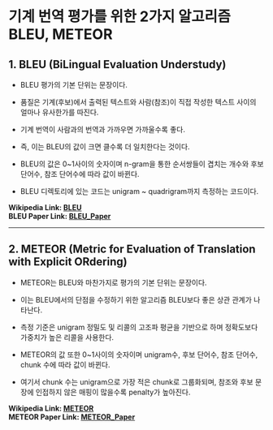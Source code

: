 # 기계 번역 평가를 위한 2가지 알고리즘 BLEU, METEOR
## 1. BLEU (BiLingual Evaluation Understudy)

* BLEU 평가의 기본 단위는 문장이다.  
  
* 품질은 기계(후보)에서 출력된 텍스트와 사람(참조)이 직접 작성한 텍스트 사이의 얼마나 유사한가를 따진다.  
  
* 기계 번역이 사람과의 번역과 가까우면 가까울수록 좋다.  
  
* 즉, 이는 BLEU의 값이 크면 클수록 더 일치한다는 것이다.
    
* BLEU의 값은 0~1사이의 숫자이며 n-gram을 통한 순서쌍들이 겹치는 개수와 후보 단어수, 참조 단어수에 따라 값이 바뀐다.
    
* BLEU 디렉토리에 있는 코드는 unigram ~ quadrigram까지 측정하는 코드이다.  

**Wikipedia Link: [BLEU](https://en.wikipedia.org/wiki/BLEU)**  
**BLEU Paper Link: [BLEU_Paper](https://www.aclweb.org/anthology/P02-1040.pdf)**

----------------------------------------------
## 2. METEOR (Metric for Evaluation of Translation with Explicit ORdering)
    
* METEOR는 BLEU와 마찬가지로 평가의 기본 단위는 문장이다.
    
* 이는 BLEU에서의 단점을 수정하기 위한 알고리즘 BLEU보다 좋은 상관 관계가 나타난다.
    
* 측정 기준은 unigram 정밀도 및 리콜의 고조파 평균을 기반으로 하며 정확도보다 가중치가 높은 리콜을 사용한다.
    
* METEOR의 값 또한 0~1사이의 숫자이며 unigram수, 후보 단어수, 참조 단어수, chunk 수에 따라 값이 바뀐다.
    
* 여기서 chunk 수는 unigram으로 가장 적은 chunk로 그룹화되며, 참조와 후보 문장에 인접하지 않은 매핑이 많을수록 penalty가 높아진다.

**Wikipedia Link: [METEOR](https://en.wikipedia.org/wiki/METEOR)**  
**METEOR Paper Link: [METEOR_Paper](https://www.cs.cmu.edu/~alavie/papers/BanerjeeLavie2005-final.pdf)**

